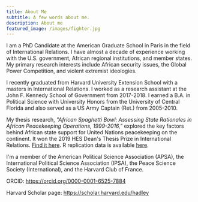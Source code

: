 ```yaml
---
title: About Me
subtitle: A few words about me.
description: About me
featured_image: /images/fighter.jpg
---
```


I am a PhD Candidate at the American Graduate School in Paris in the field of International Relations. I have almost a decade of experience working with the U.S. government, African regional institutions, and member states. My primary research interests include African security issues, the Global Power Competition, and violent extremist ideologies.

I recently graduated from Harvard University Extension School with a masters in International Relations. I worked as a research assistant at the John F. Kennedy School of Government from 2017-2018. I earned a B.A. in Political Science with University Honors from the University of Central Florida and also served as a US Army Captain (Ret.) from 2005-2010. 

My thesis research, _"African Spaghetti Bowl: Assessing State Rationales in African Peacekeeping Operations, 1999-2016,"_ explored the key factors behind African state support for United Nations peacekeeping on the continent. It won the 2019 HES Dean's Thesis Prize in International Relations. [Find it here](https://scholar.harvard.edu/files/hadley/files/african_spaghetti_bowl_hadley.pdf). R replication data is available [here](https://dataverse.harvard.edu/dataverse/african_spaghetti).

I'm a member of the American Political Science Association (APSA), the International Political Science Association (IPSA), the Peace Science Society (International), and the Harvard Club of France.

ORCID: <https://orcid.org/0000-0001-6525-7884>

Harvard Scholar page: <https://scholar.harvard.edu/hadley>


